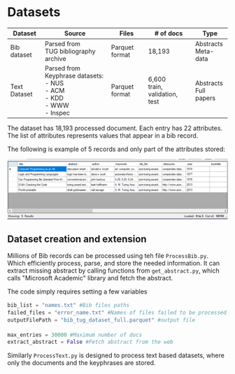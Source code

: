 # Datasets 


| Dataset      | Source                                                                               | Files              | \# of docs                       | Type                     | 
| ------------ | ------------------------------------------------------------------------------------ | ------------------ | -------------------------------- | ------------------------ | 
| Bib dataset  | Parsed from<br>TUG bibliography archive                                              | Parquet format     | 18,193                           | Abstracts<br>Meta-data   |
| Text Dataset | Parsed from Keyphrase datasets:<br>\- NUS<br>\- ACM<br>\- KDD<br>\- WWW<br>\- Inspec | Parquet format<br> | 6,600<br>train, validation, test | Abstracts<br>Full papers  |

The dataset has 18,193 processed document. Each entry has 22 attributes. The list of attributes represents values that appear in a bib record.

The following is example of 5 records and only part of the attributes stored: 

![Bib dataset example](data.PNG "Bib dataset example")

## Dataset creation and extension 
Millions of Bib records can be processed using teh file `ProcessBib.py`. Which efficiently process, parse, and store the needed information. It can extract missing abstract by calling functions from `get_abstract.py`, which calls "Microsoft Academic" library and fetch the abstract. 

The code simply requires setting a few variables 

```python
bib_list = "names.txt" #Bib files paths
failed_files = "error_name.txt" #Names of files failed to be processed 
outputFilePath = "bib_tug_dataset_full.parquet" #output file

max_entries = 30000 #Maximum number of docs
extract_abstract = False #Fetch abstract from the web
```

Similarly `ProcessText.py` is designed to process text based datasets, where only the documents and the keyphrases are stored. 